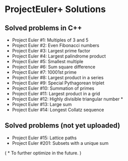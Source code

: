 # ProjectEuler+ Solutions

## Solved problems in C++
- Project Euler #1: Multiples of 3 and 5
- Project Euler #2: Even Fibonacci numbers
- Project Euler #3: Largest prime factor
- Project Euler #4: Largest palindrome product
- Project Euler #5: Smallest multiple
- Project Euler #6: Sum square difference
- Project Euler #7: 10001st prime
- Project Euler #8: Largest product in a series
- Project Euler #9: Special Pythagorean triplet
- Project Euler #10: Summation of primes
- Project Euler #11: Largest product in a grid
- Project Euler #12: Highly divisible triangular number *
- Project Euler #13: Large sum
- Project Euler #14: Longest Collatz sequence

## Solved problems (not yet uploaded)
- Project Euler #15: Lattice paths
- Project Euler #201: Subsets with a unique sum

( * To further optimize in the future. )